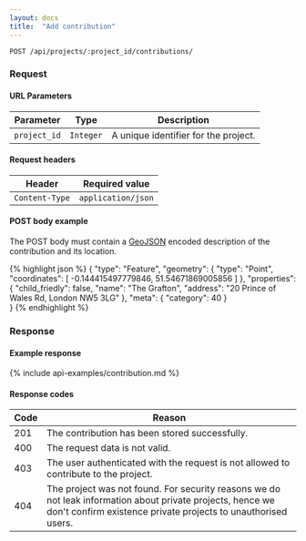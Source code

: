 ```yaml
---
layout: docs
title:  "Add contribution"
---
```


``````
POST /api/projects/:project_id/contributions/
``````

### Request

#### URL Parameters

Parameter         | Type        | Description
------------------|-------------|--------------------------------------
`project_id`      | `Integer`   | A unique identifier for the project.

#### Request headers

Header            | Required value
------------------|-------------
`Content-Type`    | `application/json`

#### POST body example

The POST body must contain a [GeoJSON](http://geojson.org/geojson-spec.html#geojson-objects) encoded description of the contribution and its location. 

{% highlight json %}
{
    "type": "Feature",
    "geometry": {
        "type": "Point",
        "coordinates": [
            -0.144415497779846,
            51.54671869005856
        ]
    },
    "properties": {
        "child_friedly": false,
        "name": "The Grafton",
        "address": "20 Prince of Wales Rd, London NW5 3LG"
    },
    "meta": {
        "category": 40
    }   
}
{% endhighlight %}

### Response

#### Example response

{% include api-examples/contribution.md %}

#### Response codes

Code  |  Reason
------|-----------------------------------------
 201  | The contribution has been stored successfully.
 400  | The request data is not valid. 
 403  | The user authenticated with the request is not allowed to contribute to the project.
 404  | The project was not found. For security reasons we do not leak information about private projects, hence we don't confirm existence private projects to unauthorised users.
